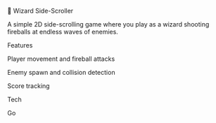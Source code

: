 🧙 Wizard Side-Scroller

A simple 2D side-scrolling game where you play as a wizard shooting fireballs at endless waves of enemies.

Features

Player movement and fireball attacks

Enemy spawn and collision detection

Score tracking

Tech

Go
